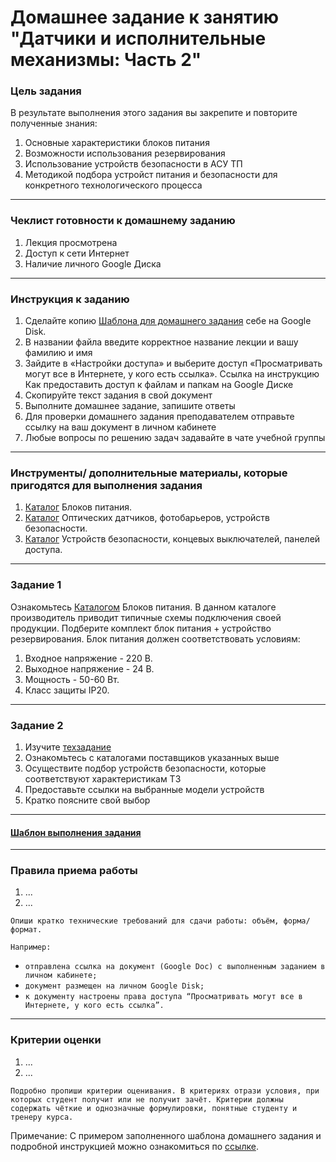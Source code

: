 # Домашнее задание к занятию "Датчики и исполнительные механизмы: Часть 2"

### Цель задания

В результате выполнения этого задания вы закрепите и повторите полученные знания: 
1. Основные характеристики блоков питания
2. Возможности использования резервирования
3. Использование устройств безопасности в АСУ ТП
4. Методикой подбора устройст питания и безопасности для конкретного технологического процесса



------

### Чеклист готовности к домашнему заданию

1. Лекция просмотрена
2. Доступ к сети Интернет
3. Наличие личного Google Диска



------

### Инструкция к заданию

1. Сделайте копию [Шаблона для домашнего задания](https://docs.google.com/document/d/1youKpKm_JrC0UzDyUslIZW2E2bIv5OVlm_TQDvH5Pvs/edit "Шаблон") себе на Google Disk.
2. В названии файла введите корректное название лекции и вашу фамилию и имя
3. Зайдите в «Настройки доступа» и выберите доступ «Просматривать могут все в Интернете, у кого есть ссылка». Ссылка на инструкцию Как предоставить доступ к файлам и папкам на Google Диске
4. Скопируйте текст задания в свой документ
5. Выполните домашнее задание, запишите ответы
6. Для проверки домашнего задания преподавателем отправьте ссылку на ваш документ в личном кабинете
7. Любые вопросы по решению задач задавайте в чате учебной группы



------

### Инструменты/ дополнительные материалы, которые пригодятся для выполнения задания

1. [Каталог](https://owen.ru/ "Каталог OWEN") Блоков питания.
2. [Каталог](https://leuze.ru/ "Каталог LEUZE") Оптических датчиков, фотобарьеров, устройств безопасности.
2. [Каталог](https://rumatika.ru/catalog/euchner/mnogofunkcionalnaya-kalitka-mgb "Каталог EUCHNER") Устройств безопасности, концевых выключателей, панелей доступа. 



------

### Задание 1

 Ознакомьтесь [Каталогом](https://owen.ru/ "Каталог OWEN") Блоков питания. В данном каталоге производитель приводит типичные схемы подключения своей продукции.
 Подберите комплект блок питания + устройство резервирования.
 Блок питания должен соответствовать условиям:
 1. Входное напряжение - 220 В.
 2. Выходное напряжение - 24 В.
 3. Мощность - 50-60 Вт.
 4. Класс защиты IP20.



------

### Задание 2

1. Изучите [техзадание](https://docs.google.com/document/d/1PC6MlYzSlnDJ15yXLL3Jt-ZUcSGeqRlW4jYuNJ8evxc/edit?usp=sharing "Техзадание")
2. Ознакомьтесь с каталогами поставщиков указанных выше
3. Осуществите подбор устройств безопасности, которые соответствуют характеристикам ТЗ
4. Предоставьте ссылки на выбранные модели устройств
5. Кратко поясните свой выбор

------

#### [Шаблон выполнения задания](https://docs.google.com/document/d/1youKpKm_JrC0UzDyUslIZW2E2bIv5OVlm_TQDvH5Pvs/edit)

------

### Правила приема работы

1. ...
2. ...

`Опиши кратко технические требований для сдачи работы: объём, форма/формат.` 

`Например:`
- `отправлена ссылка на документ (Google Doc) с выполненным заданием в личном кабинете;`
- `документ размещен на личном Google Disk;`
- `к документу настроены права доступа “Просматривать могут все в Интернете, у кого есть ссылка”.`

------

### Критерии оценки

1. ...
2. ...

`Подробно пропиши критерии оценивания. В критериях отрази условия, при которых студент получит или не получит зачёт. Критерии должны содержать чёткие и однозначные формулировки, понятные студенту и тренеру курса.`

Примечание: С примером заполненного шаблона домашнего задания и подробной инструкцией можно ознакомиться по [ссылке](https://docs.google.com/document/d/13m07fqimLwzddcF6zyRrPjMO16RGynagzdO64-PMXuA/edit?usp=sharing).
